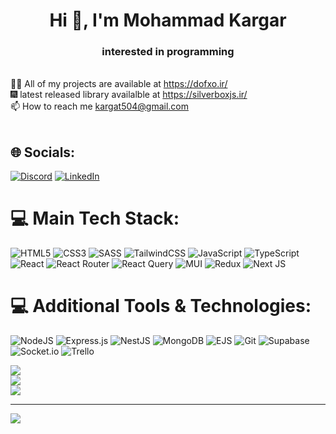 <h1 align="center">Hi 👋, I'm Mohammad Kargar</h1>
<h3 align="center">interested in programming</h3>

<br>👨‍💻 All of my projects are available at https://dofxo.ir/<br>🎆 latest released library availalble at https://silverboxjs.ir/<br>📫 How to reach me kargat504@gmail.com<br><br>


## 🌐 Socials:
[![Discord](https://img.shields.io/badge/Discord-%237289DA.svg?logo=discord&logoColor=white)](https://discord.gg/dofxo) 
[![LinkedIn](https://img.shields.io/badge/LinkedIn-%230077B5.svg?logo=linkedin&logoColor=white)](https://linkedin.com/in/dofxo) 

# 💻 Main Tech Stack:
![HTML5](https://img.shields.io/badge/html5-%23E34F26.svg?style=for-the-badge&logo=html5&logoColor=white) ![CSS3](https://img.shields.io/badge/css3-%231572B6.svg?style=for-the-badge&logo=css3&logoColor=white) ![SASS](https://img.shields.io/badge/SASS-hotpink.svg?style=for-the-badge&logo=SASS&logoColor=white) ![TailwindCSS](https://img.shields.io/badge/tailwindcss-%2338B2AC.svg?style=for-the-badge&logo=tailwind-css&logoColor=white) ![JavaScript](https://img.shields.io/badge/javascript-%23323330.svg?style=for-the-badge&logo=javascript&logoColor=%23F7DF1E) ![TypeScript](https://img.shields.io/badge/typescript-%23007ACC.svg?style=for-the-badge&logo=typescript&logoColor=white) ![React](https://img.shields.io/badge/react-%2320232a.svg?style=for-the-badge&logo=react&logoColor=%2361DAFB) ![React Router](https://img.shields.io/badge/React_Router-CA4245?style=for-the-badge&logo=react-router&logoColor=white) ![React Query](https://img.shields.io/badge/-React%20Query-FF4154?style=for-the-badge&logo=react%20query&logoColor=white) ![MUI](https://img.shields.io/badge/MUI-%230081CB.svg?style=for-the-badge&logo=mui&logoColor=white) ![Redux](https://img.shields.io/badge/redux-%23593d88.svg?style=for-the-badge&logo=redux&logoColor=white) ![Next JS](https://img.shields.io/badge/Next-black?style=for-the-badge&logo=next.js&logoColor=white)  
# 💻 Additional Tools & Technologies:

![NodeJS](https://img.shields.io/badge/node.js-6DA55F?style=for-the-badge&logo=node.js&logoColor=white) ![Express.js](https://img.shields.io/badge/express.js-%23404d59.svg?style=for-the-badge&logo=express&logoColor=%2361DAFB) ![NestJS](https://img.shields.io/badge/nestjs-%23E0234E.svg?style=for-the-badge&logo=nestjs&logoColor=white) ![MongoDB](https://img.shields.io/badge/MongoDB-%234ea94b.svg?style=for-the-badge&logo=mongodb&logoColor=white) ![EJS](https://img.shields.io/badge/ejs-%23B4CA65.svg?style=for-the-badge&logo=ejs&logoColor=black) ![Git](https://img.shields.io/badge/git-%23F05033.svg?style=for-the-badge&logo=git&logoColor=white)  ![Supabase](https://img.shields.io/badge/Supabase-3ECF8E?style=for-the-badge&logo=supabase&logoColor=white) ![Socket.io](https://img.shields.io/badge/Socket.io-black?style=for-the-badge&logo=socket.io&badgeColor=010101) ![Trello](https://img.shields.io/badge/Trello-%23026AA7.svg?style=for-the-badge&logo=Trello&logoColor=white) 



![](https://github-readme-stats.vercel.app/api?username=dofxo&theme=nord&hide_border=true&include_all_commits=true&count_private=true)<br/>
![](https://github-readme-streak-stats.herokuapp.com/?user=dofxo&theme=nord&hide_border=true)<br/>
![](https://github-readme-stats.vercel.app/api/top-langs/?username=dofxo&theme=nord&hide_border=true&include_all_commits=true&count_private=true&layout=compact)

---
[![](https://visitcount.itsvg.in/api?id=dofxo&icon=0&color=0)](https://visitcount.itsvg.in)

<!-- Proudly created with GPRM ( https://gprm.itsvg.in ) -->
